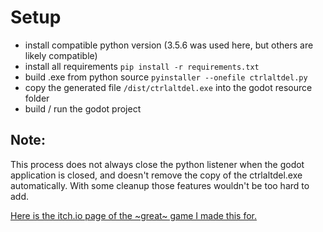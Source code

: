 # Setup

- install compatible python version (3.5.6 was used here, but others are likely compatible)
- install all requirements `pip install -r requirements.txt`
- build .exe from python source `pyinstaller --onefile ctrlaltdel.py`
- copy the generated file `/dist/ctrlaltdel.exe` into the godot resource folder
- build / run the godot project

## Note:
This process does not always close the python listener when the godot
application is closed, and doesn't remove the copy of the ctrlaltdel.exe
automatically. With some cleanup those features wouldn't be too hard to add.

[Here is the itch.io page of the ~great~ game I made this for.](https://iakdev.itch.io/i-couldnt-use-real-ads-so-i-self-advertised-instead)
